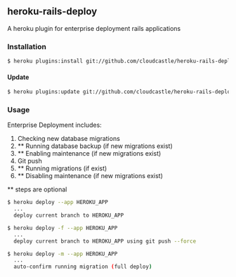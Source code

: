 ## heroku-rails-deploy

A heroku plugin for enterprise deployment rails applications

### Installation

```bash
$ heroku plugins:install git://github.com/cloudcastle/heroku-rails-deploy.git
```

#### Update

```bash
$ heroku plugins:update git://github.com/cloudcastle/heroku-rails-deploy.git
```


### Usage

Enterprise Deployment includes:

1. Checking new database migrations
2. ** Running database backup (if new migrations exist)
3. ** Enabling maintenance (if new migrations exist)
4. Git push
5. ** Running migrations (if exist)
6. ** Disabling maintenance (if new migrations exist)

** steps are optional


```bash
$ heroku deploy --app HEROKU_APP
  ...
  deploy current branch to HEROKU_APP
```

```bash
$ heroku deploy -f --app HEROKU_APP
  ...
  deploy current branch to HEROKU_APP using git push --force
```

```bash
$ heroku deploy -m --app HEROKU_APP
  ...
  auto-confirm running migration (full deploy)
```
